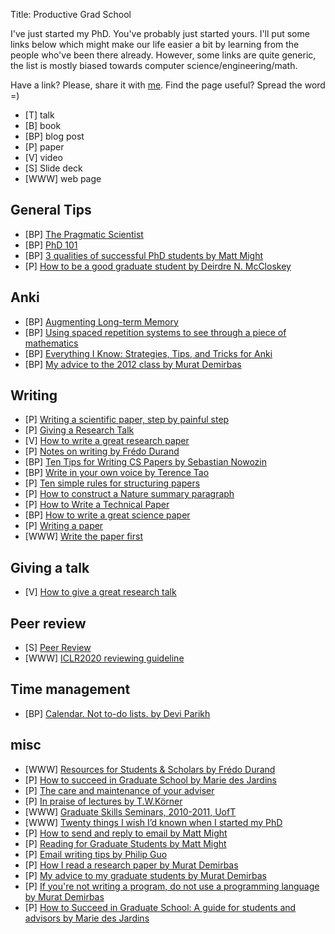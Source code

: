Title: Productive Grad School

I've just started my PhD. 
You've probably just started yours.
I'll put some links below which might make our life easier a bit by learning from the people who've been there already.
However, some links are quite generic, the list is mostly biased towards computer science/engineering/math.

Have a link? Please, share it with [me](vitaliykurin@gmail.com).
Find the page useful? Spread the word =)

* [T] talk
* [B] book
* [BP] blog post
* [P] paper
* [V] video
* [S] Slide deck
* [WWW] web page

## General Tips

* [BP] [The Pragmatic Scientist](https://drive.google.com/file/d/1dFTuTaNZBmEPmjkcpDWEmQ9u1EXT4hGh/view)
* [BP] [PhD 101](https://www.cs.cmu.edu/~vcirik/blog/2019/phd-101/)
* [BP] [3 qualities of successful PhD students by Matt Might](http://matt.might.net/articles/successful-phd-students/)
* [P] [How to be a good graduate student by Deirdre N. McCloskey](http://www.deirdremccloskey.com/docs/pdf/Article_315.pdf)

## Anki

* [BP] [Augmenting Long-term Memory](http://augmentingcognition.com/ltm.html)
* [BP] [Using spaced repetition systems to see through a piece of mathematics](http://cognitivemedium.com/srs-mathematics)
* [BP] [Everything I Know: Strategies, Tips, and Tricks for Anki](https://senrigan.io/blog/everything-i-know-strategies-tips-and-tricks-for-spaced-repetition-anki)
* [BP] [My advice to the 2012 class by Murat Demirbas](http://muratbuffalo.blogspot.com/2012/05/my-advice-to-2012-class.html?m=0) 

## Writing

* [P] [Writing a scientific paper, step by painful step](http://trophiccascades.forestry.oregonstate.edu/sites/trophic/files/Lafferty_WritingScientificPaper.pdf)
* [P] [Giving a Research Talk](http://people.csail.mit.edu/fredo/TalkAdvice.pdf)
* [V] [How to write a great research paper](https://www.youtube.com/watch?v=SSVI-9kLSaI&feature=youtu.be) 
* [P] [Notes on writing by Frédo Durand](http://people.csail.mit.edu/fredo/PUBLI/writing.pdf)
* [BP] [Ten Tips for Writing CS Papers by Sebastian Nowozin](http://www.nowozin.net/sebastian/blog/ten-tips-for-writing-cs-papers-part-1.html)
* [BP] [Write in your own voice by Terence Tao](https://terrytao.wordpress.com/advice-on-writing-papers/write-in-your-own-voice/)
* [P] [Ten simple rules for structuring papers](https://journals.plos.org/ploscompbiol/article?id=10.1371/journal.pcbi.1005619)
* [P] [How to construct a Nature summary paragraph](http://s3-service-broker-live-19ea8b98-4d41-4cb4-be4c-d68f4963b7dd.s3.amazonaws.com/uploads/ckeditor/attachments/7808/2c_Summary_para.pdf)
* [P] [How to Write a Technical Paper](https://pdfs.semanticscholar.org/441f/ac7c2020e1c8f0d32adffca697bbb8a198a1.pdf)
* [BP] [How to write a great science paper](https://www.nature.com/articles/d41586-019-02918-5)
* [P] [Writing a paper](https://intra.ece.ucr.edu/~rlake/Whitesides_writing_res_paper.pdf)
* [WWW] [Write the paper first](http://www.cs.jhu.edu/~jason/advice/write-the-paper-first.html)

## Giving a talk

* [V] [How to give a great research talk](https://youtu.be/ot_McoYlwUo)


## Peer review

* [S] [Peer Review](http://people.csail.mit.edu/fredo/review.pdf)
* [WWW] [ICLR2020 reviewing guideline](https://iclr.cc/Conferences/2020/ReviewerGuide)

## Time management

* [BP] [Calendar. Not to-do lists. by Devi Parikh](https://blog.usejournal.com/calendar-in-stead-of-to-do-lists-9ada86a512dd)

## misc

* [WWW] [Resources for Students & Scholars by Frédo Durand](http://people.csail.mit.edu/fredo/student.html)
* [P] [How to succeed in Graduate School by Marie des Jardins](https://www.csee.umbc.edu/~mariedj/papers/advice.pdf)
* [P] [The care and maintenance of your adviser](https://www.nature.com/naturejobs/2011/110127/pdf/nj7331-570a.pdf)
* [P] [In praise of lectures by T.W.Körner](https://www.dpmms.cam.ac.uk/~twk/Lecture.pdf)
* [WWW] [Graduate Skills Seminars, 2010-2011, UofT](http://www.dgp.toronto.edu/~hertzman/courses/gradSkills/2010/)
* [WWW] [Twenty things I wish I’d known when I started my PhD](https://www.nature.com/articles/d41586-018-07332-x)
* [P] [How to send and reply to email by Matt Might](http://matt.might.net/articles/how-to-email/)
* [P] [Reading for Graduate Students by Matt Might](http://matt.might.net/articles/books-papers-materials-for-graduate-students/)
* [P] [Email writing tips by Philip Guo](http://www.pgbovine.net/email-tips.htm)
* [P] [How I read a research paper by Murat Demirbas](http://muratbuffalo.blogspot.com/2013/07/how-i-read-research-paper.html?m=0) 
* [P] [My advice to my graduate students by Murat Demirbas](http://muratbuffalo.blogspot.com/2013/04/my-advice-to-my-students.html?m=0)
* [P] [If you're not writing a program, do not use a programming language by Murat Demirbas](http://muratbuffalo.blogspot.com/2018/07/if-youre-not-writing-program-dont-use.html?m=0)
* [P] [How to Succeed in Graduate School: A guide for students and advisors by Marie des Jardins](https://www.csee.umbc.edu/~mariedj/papers/advice.pdf)
